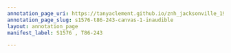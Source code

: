 ```yaml
---
annotation_page_uri: https://tanyaclement.github.io/znh_jacksonville_1939/annotations/s1576-t86-243-canvas-1-inaudible.json
annotation_page_slug: s1576-t86-243-canvas-1-inaudible
layout: annotation_page
manifest_label: S1576 , T86-243

---
```

